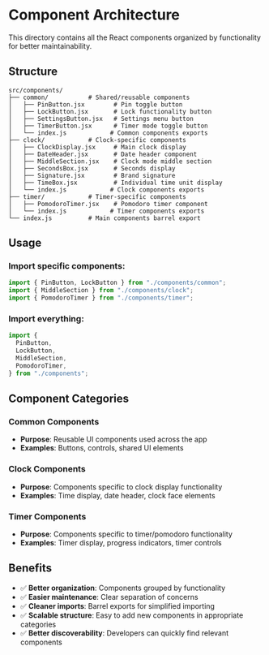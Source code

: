 # Component Architecture

This directory contains all the React components organized by functionality for better maintainability.

## Structure

```
src/components/
├── common/           # Shared/reusable components
│   ├── PinButton.jsx        # Pin toggle button
│   ├── LockButton.jsx       # Lock functionality button
│   ├── SettingsButton.jsx   # Settings menu button
│   ├── TimerButton.jsx      # Timer mode toggle button
│   └── index.js            # Common components exports
├── clock/            # Clock-specific components
│   ├── ClockDisplay.jsx     # Main clock display
│   ├── DateHeader.jsx       # Date header component
│   ├── MiddleSection.jsx    # Clock mode middle section
│   ├── SecondsBox.jsx       # Seconds display
│   ├── Signature.jsx        # Brand signature
│   ├── TimeBox.jsx          # Individual time unit display
│   └── index.js            # Clock components exports
├── timer/            # Timer-specific components
│   ├── PomodoroTimer.jsx    # Pomodoro timer component
│   └── index.js            # Timer components exports
└── index.js          # Main components barrel export
```

## Usage

### Import specific components:

```jsx
import { PinButton, LockButton } from "./components/common";
import { MiddleSection } from "./components/clock";
import { PomodoroTimer } from "./components/timer";
```

### Import everything:

```jsx
import {
  PinButton,
  LockButton,
  MiddleSection,
  PomodoroTimer,
} from "./components";
```

## Component Categories

### Common Components

- **Purpose**: Reusable UI components used across the app
- **Examples**: Buttons, controls, shared UI elements

### Clock Components

- **Purpose**: Components specific to clock display functionality
- **Examples**: Time display, date header, clock face elements

### Timer Components

- **Purpose**: Components specific to timer/pomodoro functionality
- **Examples**: Timer display, progress indicators, timer controls

## Benefits

- ✅ **Better organization**: Components grouped by functionality
- ✅ **Easier maintenance**: Clear separation of concerns
- ✅ **Cleaner imports**: Barrel exports for simplified importing
- ✅ **Scalable structure**: Easy to add new components in appropriate categories
- ✅ **Better discoverability**: Developers can quickly find relevant components
